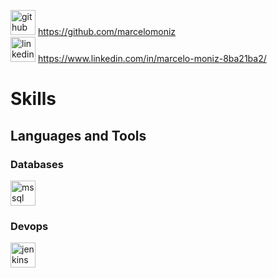 [<img src='https://cdn.jsdelivr.net/npm/simple-icons@3.0.1/icons/github.svg' alt='github' height='40'>](https://github.com/marcelomoniz) https://github.com/marcelomoniz
<br/>
[<img src='https://cdn.jsdelivr.net/npm/simple-icons@3.0.1/icons/linkedin.svg' alt='linkedin' height='40'>](https://www.linkedin.com/in/marcelo-moniz-8ba21ba2/) https://www.linkedin.com/in/marcelo-moniz-8ba21ba2/ 

# Skills
<!--h3 align="left">Languages and Tools:</h3-->
## Languages and Tools
### Databases
<p align="left"> 
<a href="https://www.microsoft.com/en-us/sql-server" target="_blank"> 
  <img src="https://www.svgrepo.com/show/303229/microsoft-sql-server-logo.svg" alt="mssql" width="40" height="40"/> 
</a> 
</p>

### Devops
<p align="left"> 
<a href="https://www.jenkins.io" target="_blank"> 
  <img src="https://www.vectorlogo.zone/logos/jenkins/jenkins-icon.svg" alt="jenkins" width="40" height="40"/> </a>  
</a> 
</p>

<!-- 
geradores
https://rahuldkjain.github.io/gh-profile-readme-generator/
https://arturssmirnovs.github.io/github-profile-readme-generator/
https://www.youtube.com/watch?v=9RZblj1uQ_0
-->

<!--
**marcelomoniz/marcelomoniz** is a ✨ _special_ ✨ repository because its `README.md` (this file) appears on your GitHub profile.

Here are some ideas to get you started:

- 🔭 I’m currently working on ...
- 🌱 I’m currently learning ...
- 👯 I’m looking to collaborate on ...
- 🤔 I’m looking for help with ...
- 💬 Ask me about ...
- 📫 How to reach me: ...
- 😄 Pronouns: ...
- ⚡ Fun fact: ...
-->
